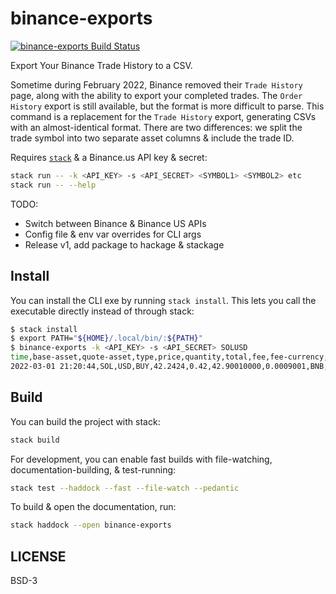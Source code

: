# binance-exports

[![binance-exports Build Status](https://github.com/prikhi/binance-exports/actions/workflows/main.yml/badge.svg)](https://github.com/prikhi/binance-exports/actions/workflows/main.yml)


Export Your Binance Trade History to a CSV.

Sometime during February 2022, Binance removed their `Trade History` page,
along with the ability to export your completed trades. The `Order History`
export is still available, but the format is more difficult to parse. This
command is a replacement for the `Trade History` export, generating CSVs with
an almost-identical format. There are two differences: we split the trade
symbol into two separate asset columns & include the trade ID.

Requires [`stack`][get-stack] & a Binance.us API key & secret:

```sh
stack run -- -k <API_KEY> -s <API_SECRET> <SYMBOL1> <SYMBOL2> etc
stack run -- --help
```

TODO:

* Switch between Binance & Binance US APIs
* Config file & env var overrides for CLI args
* Release v1, add package to hackage & stackage


[get-stack]: https://docs.haskellstack.org/en/stable/README/


## Install

You can install the CLI exe by running `stack install`. This lets you call the
executable directly instead of through stack:

```sh
$ stack install
$ export PATH="${HOME}/.local/bin/:${PATH}"
$ binance-exports -k <API_KEY> -s <API_SECRET> SOLUSD
time,base-asset,quote-asset,type,price,quantity,total,fee,fee-currency,trade-id
2022-03-01 21:20:44,SOL,USD,BUY,42.2424,0.42,42.90010000,0.0009001,BNB,9001
```


## Build

You can build the project with stack:

```sh
stack build
```

For development, you can enable fast builds with file-watching,
documentation-building, & test-running:

```sh
stack test --haddock --fast --file-watch --pedantic
```

To build & open the documentation, run:

```sh
stack haddock --open binance-exports
```


## LICENSE

BSD-3
